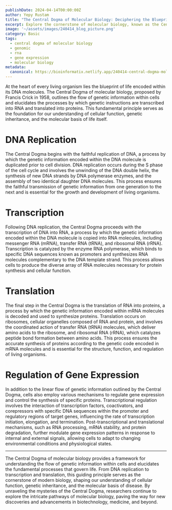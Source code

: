 ```yaml
---
publishDate: 2024-04-14T00:00:00Z
author: Yepy Rustam
title: "The Central Dogma of Molecular Biology: Deciphering the Blueprint of Life"
excerpt: Explore the cornerstone of molecular biology, known as the Central Dogma, which elucidates the flow of genetic information within living organisms. From the faithful replication of DNA to the transcription of RNA and the translation of proteins, the Central Dogma serves as a guiding principle for understanding the fundamental processes that govern life.  
image: '~/assets/images/240414_blog_picture.png'
category: Basic
tags:
  - central dogma of molecular biology
  - genomic
  - rna
  - gene expression
  - molecular biology
metadata:
  canonical: https://bioinformatix.netlify.app/240414-central-dogma-molecular-biology
---
```


At the heart of every living organism lies the blueprint of life encoded within its DNA molecules. The Central Dogma of molecular biology, proposed by Francis Crick in 1958, outlines the flow of genetic information within cells and elucidates the processes by which genetic instructions are transcribed into RNA and translated into proteins. This fundamental principle serves as the foundation for our understanding of cellular function, genetic inheritance, and the molecular basis of life itself.

# DNA Replication

The Central Dogma begins with the faithful replication of DNA, a process by which the genetic information encoded within the DNA molecule is duplicated prior to cell division. DNA replication occurs during the S phase of the cell cycle and involves the unwinding of the DNA double helix, the synthesis of new DNA strands by DNA polymerase enzymes, and the assembly of two identical daughter DNA molecules. This process ensures the faithful transmission of genetic information from one generation to the next and is essential for the growth and development of living organisms.

# Transcription

Following DNA replication, the Central Dogma proceeds with the transcription of DNA into RNA, a process by which the genetic information encoded within the DNA molecule is copied into RNA molecules, including messenger RNA (mRNA), transfer RNA (tRNA), and ribosomal RNA (rRNA). Transcription is catalyzed by the enzyme RNA polymerase, which binds to specific DNA sequences known as promoters and synthesizes RNA molecules complementary to the DNA template strand. This process allows cells to produce the diverse array of RNA molecules necessary for protein synthesis and cellular function.

# Translation

The final step in the Central Dogma is the translation of RNA into proteins, a process by which the genetic information encoded within mRNA molecules is decoded and used to synthesize proteins. Translation occurs on ribosomes, cellular organelles composed of RNA and protein, and involves the coordinated action of transfer RNA (tRNA) molecules, which deliver amino acids to the ribosome, and ribosomal RNA (rRNA), which catalyzes peptide bond formation between amino acids. This process ensures the accurate synthesis of proteins according to the genetic code encoded in mRNA molecules and is essential for the structure, function, and regulation of living organisms.

# Regulation of Gene Expression

In addition to the linear flow of genetic information outlined by the Central Dogma, cells also employ various mechanisms to regulate gene expression and control the synthesis of specific proteins. Transcriptional regulation involves the interaction of transcription factors, coactivators, and corepressors with specific DNA sequences within the promoter and regulatory regions of target genes, influencing the rate of transcription initiation, elongation, and termination. Post-transcriptional and translational mechanisms, such as RNA processing, mRNA stability, and protein degradation, further modulate gene expression patterns in response to internal and external signals, allowing cells to adapt to changing environmental conditions and physiological states.

***

The Central Dogma of molecular biology provides a framework for understanding the flow of genetic information within cells and elucidates the fundamental processes that govern life. From DNA replication to transcription and translation, this guiding principle serves as the cornerstone of modern biology, shaping our understanding of cellular function, genetic inheritance, and the molecular basis of disease. By unraveling the mysteries of the Central Dogma, researchers continue to explore the intricate pathways of molecular biology, paving the way for new discoveries and advancements in biotechnology, medicine, and beyond.
